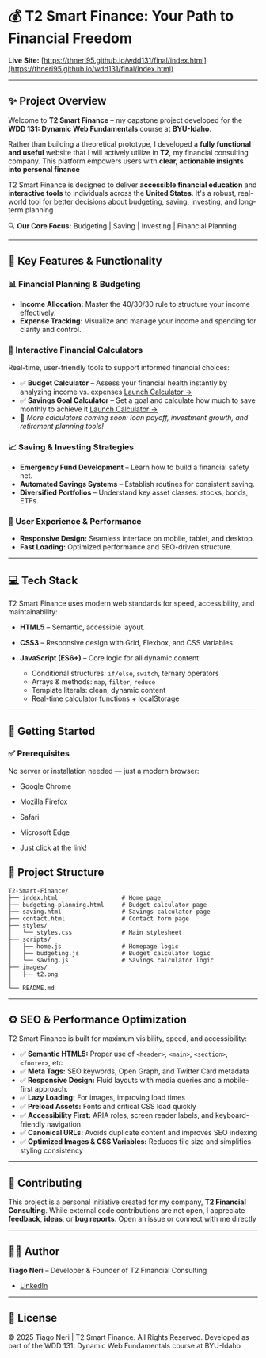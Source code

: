 # 💰 T2 Smart Finance: Your Path to Financial Freedom

**Live Site:** [https://thneri95.github.io/wdd131/final/index.html](https://thneri95.github.io/wdd131/final/index.html)

---

## ✨ Project Overview


Welcome to **T2 Smart Finance** – my capstone project developed for the **WDD 131: Dynamic Web Fundamentals** course at **BYU-Idaho**.

Rather than building a theoretical prototype, I developed a **fully functional and useful** website that I will actively utilize in **T2**, my financial consulting company. This platform empowers users with **clear, actionable insights into personal finance**

T2 Smart Finance is designed to deliver **accessible financial education** and **interactive tools** to individuals across the **United States**. It's a robust, real-world tool for better decisions about budgeting, saving, investing, and long-term planning

🔍 **Our Core Focus:** Budgeting | Saving | Investing | Financial Planning   

---

## 🚀 Key Features & Functionality

### 📊 Financial Planning & Budgeting

* **Income Allocation:** Master the 40/30/30 rule to structure your income effectively.
* **Expense Tracking:** Visualize and manage your income and spending for clarity and control.

### 💸 Interactive Financial Calculators

Real-time, user-friendly tools to support informed financial choices:

* ✅ **Budget Calculator** – Assess your financial health instantly by analyzing income vs. expenses
  [Launch Calculator →](./https://thneri95.github.io/wdd131/final/budgeting-planning.html)
* ✅ **Savings Goal Calculator** – Set a goal and calculate how much to save monthly to achieve it
  [Launch Calculator →](./https://thneri95.github.io/wdd131/final/saving.html)
* 🔧 *More calculators coming soon: loan payoff, investment growth, and retirement planning tools!*

### 📈 Saving & Investing Strategies

* **Emergency Fund Development** – Learn how to build a financial safety net.
* **Automated Savings Systems** – Establish routines for consistent saving.
* **Diversified Portfolios** – Understand key asset classes: stocks, bonds, ETFs.

### 📱 User Experience & Performance

* **Responsive Design:** Seamless interface on mobile, tablet, and desktop.
* **Fast Loading:** Optimized performance and SEO-driven structure.

---

## 💻 Tech Stack

T2 Smart Finance uses modern web standards for speed, accessibility, and maintainability:

* **HTML5** – Semantic, accessible layout.
* **CSS3** – Responsive design with Grid, Flexbox, and CSS Variables.
* **JavaScript (ES6+)** – Core logic for all dynamic content:

  * Conditional structures: `if/else`, `switch`, ternary operators
  * Arrays & methods: `map`, `filter`, `reduce`
  * Template literals: clean, dynamic content
  * Real-time calculator functions + localStorage

---

## 🚀 Getting Started

### ✅ Prerequisites

No server or installation needed — just a modern browser:

* Google Chrome
* Mozilla Firefox
* Safari
* Microsoft Edge

* Just click at the link! 

## 📁 Project Structure

```
T2-Smart-Finance/
├── index.html                  # Home page
├── budgeting-planning.html     # Budget calculator page
├── saving.html                 # Savings calculator page
├── contact.html                # Contact form page
├── styles/
│   └── styles.css              # Main stylesheet
├── scripts/
│   ├── home.js                 # Homepage logic
│   ├── budgeting.js            # Budget calculator logic
│   └── saving.js               # Savings calculator logic
├── images/
│   ├── t2.png                 
│
└── README.md                    
```

---

## ⚙️ SEO & Performance Optimization

T2 Smart Finance is built for maximum visibility, speed, and accessibility:

* ✅ **Semantic HTML5:** Proper use of `<header>`, `<main>`, `<section>`, `<footer>`, etc
* ✅ **Meta Tags:** SEO keywords, Open Graph, and Twitter Card metadata
* ✅ **Responsive Design:** Fluid layouts with media queries and a mobile-first approach.
* ✅ **Lazy Loading:** For images, improving load times
* ✅ **Preload Assets:** Fonts and critical CSS load quickly
* ✅ **Accessibility First:** ARIA roles, screen reader labels, and keyboard-friendly navigation
* ✅ **Canonical URLs:** Avoids duplicate content and improves SEO indexing
* ✅ **Optimized Images & CSS Variables:** Reduces file size and simplifies styling consistency

---

## 🤝 Contributing

This project is a personal initiative created for my company, **T2 Financial Consulting**. While external code contributions are not open, I appreciate **feedback**, **ideas**, or **bug reports**. Open an issue or connect with me directly

---

## 🧑‍💻 Author

**Tiago Neri** – Developer & Founder of T2 Financial Consulting

* [LinkedIn](https://www.linkedin.com/in/tiagoneri)


---

## 📜 License

© 2025 Tiago Neri | T2 Smart Finance. All Rights Reserved.
Developed as part of the WDD 131: Dynamic Web Fundamentals course at BYU-Idaho
